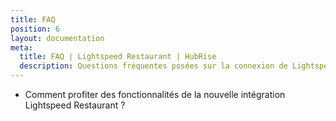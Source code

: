 ```yaml
---
title: FAQ
position: 6
layout: documentation
meta:
  title: FAQ | Lightspeed Restaurant | HubRise
  description: Questions fréquentes posées sur la connexion de Lightspeed Restaurant à HubRise. Connectez vos applications à HubRise avec facilité et synchronisez vos données.
---
```


- <Link to="/apps/lightspeed-restaurant/faqs/mettre-a-jour-lightspeed-restaurant-bridge">Comment profiter des fonctionnalités de la nouvelle intégration Lightspeed Restaurant ?</Link>
